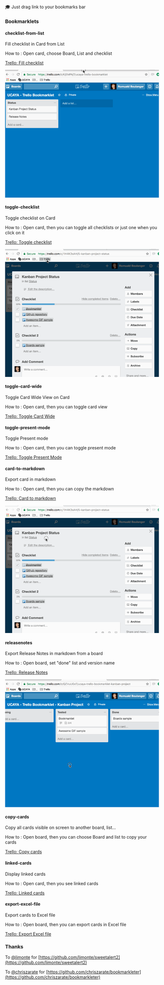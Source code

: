 🎓 Just drag link to your bookmarks bar


### Bookmarklets

#### checklist-from-list
Fill checklist in Card from List

How to : Open card, choose Board, List and checklist

[Trello: Fill checklist](javascript:(function(U,C,A,Y,A_,__){__=A.getElementById(U),__&&__.parentNode.removeChild(__),__=A.createElement("script"),__.type="text/javascript",__.async=1,__.id=U,__.src="https://ucaya.github.io/trello-bookmarklets/"+U+"/index.js",A.getElementsByTagName("head")[0].appendChild(__)})("checklist-from-list",window,document,getSelection?getSelection().toString():document.title);)

![trello-bookmarklet-checklistfromlist-101.gif](assets/trello-bookmarklet-checklistfromlist-101.gif)


#### toggle-checklist
Toggle checklist on Card

How to : Open card, then you can toggle all checklists or just one when you click on it

[Trello: Toggle checklist](javascript:(function(U,C,A,Y,A_,__){__=A.getElementById(U),__&&__.parentNode.removeChild(__),__=A.createElement("script"),__.type="text/javascript",__.async=1,__.id=U,__.src="https://ucaya.github.io/trello-bookmarklets/"+U+"/index.js",A.getElementsByTagName("head")[0].appendChild(__)})("toggle-checklist",window,document,getSelection?getSelection().toString():document.title);)

![trello-bookmarklet-togglechecklists-101.gif](assets/trello-bookmarklet-togglechecklists-101.gif)


#### toggle-card-wide
Toggle Card Wide View on Card

How to : Open card, then you can toggle card view

[Trello: Toggle Card Wide](javascript:(function(U,C,A,Y,A_,__){__=A.getElementById(U),__&&__.parentNode.removeChild(__),__=A.createElement("script"),__.type="text/javascript",__.async=1,__.id=U,__.src="https://ucaya.github.io/trello-bookmarklets/"+U+"/index.js",A.getElementsByTagName("head")[0].appendChild(__)})("toggle-card-wide",window,document,getSelection?getSelection().toString():document.title);)


#### toggle-present-mode
Toggle Present mode

How to : Open card, then you can toggle present mode

[Trello: Toggle Present Mode](javascript:(function(U,C,A,Y,A_,__){__=A.getElementById(U),__&&__.parentNode.removeChild(__),__=A.createElement("script"),__.type="text/javascript",__.async=1,__.id=U,__.src="https://ucaya.github.io/trello-bookmarklets/"+U+"/index.js",A.getElementsByTagName("head")[0].appendChild(__)})("toggle-present-mode",window,document,getSelection?getSelection().toString():document.title);)


#### card-to-markdown
Export card in markdown

How to : Open card, then you can copy the markdown

[Trello: Card to markdown](javascript:(function(U,C,A,Y,A_,__){__=A.getElementById(U),__&&__.parentNode.removeChild(__),__=A.createElement("script"),__.type="text/javascript",__.async=1,__.id=U,__.src="https://ucaya.github.io/trello-bookmarklets/"+U+"/index.js",A.getElementsByTagName("head")[0].appendChild(__)})("card-to-markdown",window,document,getSelection?getSelection().toString():document.title);)

![trello-bookmarklet-cardtomarkdown-101.gif](assets/trello-bookmarklet-cardtomarkdown-101.gif)


#### releasenotes
Export Release Notes in markdown from a board

How to : Open board, set "done" list and version name

[Trello: Release Notes](javascript:(function(U,C,A,Y,A_,__){__=A.getElementById(U),__&&__.parentNode.removeChild(__),__=A.createElement("script"),__.type="text/javascript",__.async=1,__.id=U,__.src="https://ucaya.github.io/trello-bookmarklets/"+U+"/index.js",A.getElementsByTagName("head")[0].appendChild(__)})("releasenotes",window,document,getSelection?getSelection().toString():document.title);)

![trello-bookmarklet-releasenotes-101.gif](assets/trello-bookmarklet-releasenotes-101.gif)


#### copy-cards
Copy all cards visible on screen to another board, list...

How to : Open board, then you can choose Board and list to copy your cards

[Trello: Copy cards](javascript:(function(U,C,A,Y,A_,__){__=A.getElementById(U),__&&__.parentNode.removeChild(__),__=A.createElement("script"),__.type="text/javascript",__.async=1,__.id=U,__.src="https://ucaya.github.io/trello-bookmarklets/"+U+"/index.js",A.getElementsByTagName("head")[0].appendChild(__)})("copy-cards",window,document,getSelection?getSelection().toString():document.title);)


#### linked-cards
Display linked cards

How to : Open card, then you see linked cards

[Trello: Linked cards](javascript:(function(U,C,A,Y,A_,__){__=A.getElementById(U),__&&__.parentNode.removeChild(__),__=A.createElement("script"),__.type="text/javascript",__.async=1,__.id=U,__.src="https://ucaya.github.io/trello-bookmarklets/"+U+"/index.js",A.getElementsByTagName("head")[0].appendChild(__)})("linked-cards",window,document,getSelection?getSelection().toString():document.title);)


#### export-excel-file
Export cards to Excel file

How to : Open board, then you can export cards in Excel file

[Trello: Export Excel file](javascript:(function(U,C,A,Y,A_,__){__=A.getElementById(U),__&&__.parentNode.removeChild(__),__=A.createElement("script"),__.type="text/javascript",__.async=1,__.id=U,__.src="https://ucaya.github.io/trello-bookmarklets/"+U+"/index.js",A.getElementsByTagName("head")[0].appendChild(__)})("export-excel-file",window,document,getSelection?getSelection().toString():document.title);)





### Thanks

To [@limonte](https://github.com/limonte) for [https://github.com/limonte/sweetalert2](https://github.com/limonte/sweetalert2)

To [@chriszarate](https://github.com/chriszarate) for [https://github.com/chriszarate/bookmarkleter](https://github.com/chriszarate/bookmarkleter)
